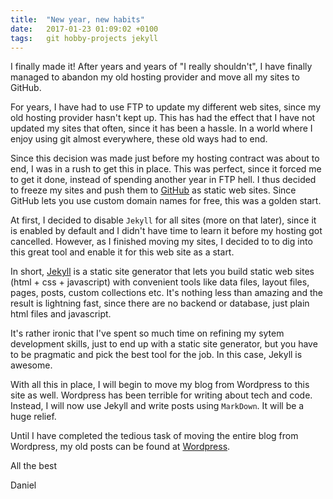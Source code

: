 ```yaml
---
title:  "New year, new habits"
date:   2017-01-23 01:09:02 +0100
tags:	git hobby-projects jekyll
---
```



I finally made it! After years and years of "I really shouldn't", I have finally
managed to abandon my old hosting provider and move all my sites to GitHub.

For years, I have had to use FTP to update my different web sites, since my old
hosting provider hasn't kept up. This has had the effect that I have not updated
my sites that often, since it has been a hassle. In a world where I enjoy using
git almost everywhere, these old ways had to end.

Since this decision was made just before my hosting contract was about to end, I
was in a rush to get this in place. This was perfect, since it forced me to get
it done, instead of spending another year in FTP hell. I thus decided to freeze
my sites and push them to [GitHub](http://github.com) as static web sites. Since
GitHub lets you use custom domain names for free, this was a golden start.

At first, I decided to disable `Jekyll` for all sites (more on that later), since
it is enabled by default and I didn't have time to learn it before my hosting got
cancelled. However, as I finished moving my sites, I decided to to dig into this
great tool and enable it for this web site as a start.

In short, [Jekyll](http://jekyllrb.com) is a static site generator that lets you
build static web sites (html + css + javascript) with convenient tools like data
files, layout files, pages, posts, custom collections etc. It's nothing less than
amazing and the result is lightning fast, since there are no backend or database,
just plain html files and javascript.

It's rather ironic that I've spent so much time on refining my sytem development
skills, just to end up with a static site generator, but you have to be pragmatic
and pick the best tool for the job. In this case, Jekyll is awesome.

With all this in place, I will begin to move my blog from Wordpress to this site
as well. Wordpress has been terrible for writing about tech and code. Instead, I
will now use Jekyll and write posts using `MarkDown`. It will be a huge relief.

Until I have completed the tedious task of moving the entire blog from Wordpress,
my old posts can be found at [Wordpress](http://danielsaidi.wordpress.com).

All the best

Daniel